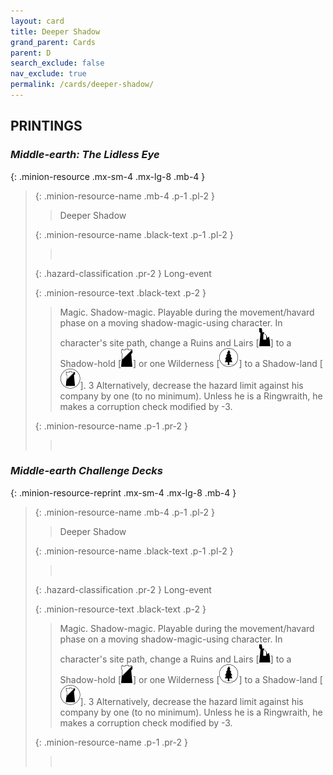 ```yaml
---
layout: card
title: Deeper Shadow
grand_parent: Cards
parent: D
search_exclude: false
nav_exclude: true
permalink: /cards/deeper-shadow/
---
```


## PRINTINGS


### _Middle-earth: The Lidless Eye_

{: .minion-resource .mx-sm-4 .mx-lg-8 .mb-4 }
> {: .minion-resource-name .mb-4 .p-1 .pl-2 }
> > <div class="hazard-mp"></div>
> > <div class="card-name">Deeper Shadow</div>
>
> {: .minion-resource-name .black-text .p-1 .pl-2 }
> > &nbsp;
>
> {: .hazard-classification .pr-2 }
> Long-event
>
> {: .minion-resource-text .black-text .p-2 }
> > Magic. Shadow-magic. Playable during the movement/havard phase on a moving shadow-magic-using character. In character's site path, change a Ruins and Lairs \[![](/assets/images/ruinlair.svg)] to a Shadow-hold \[![](/assets/images/shadow-hold.svg)] or one Wilderness \[![](/assets/images/wilderness.svg)] to a Shadow-land \[![](/assets/images/shadow-land.svg)]. 3 Alternatively, decrease the hazard limit against his company by one (to no minimum). Unless he is a Ringwraith, he makes a corruption check modified by -3. 
> 
> {: .minion-resource-name .p-1 .pr-2 }
> > <div class="card-shield"></div>
> > <div class="card-corruption-white">&nbsp;</div>

### _Middle-earth Challenge Decks_

{: .minion-resource-reprint .mx-sm-4 .mx-lg-8 .mb-4 }
> {: .minion-resource-name .mb-4 .p-1 .pl-2 }
> > <div class="hazard-mp"></div>
> > <div class="card-name">Deeper Shadow</div>
>
> {: .minion-resource-name .black-text .p-1 .pl-2 }
> > &nbsp;
>
> {: .hazard-classification .pr-2 }
> Long-event
>
> {: .minion-resource-text .black-text .p-2 }
> > Magic. Shadow-magic. Playable during the movement/havard phase on a moving shadow-magic-using character. In character's site path, change a Ruins and Lairs \[![](/assets/images/ruinlair.svg)] to a Shadow-hold \[![](/assets/images/shadow-hold.svg)] or one Wilderness \[![](/assets/images/wilderness.svg)] to a Shadow-land \[![](/assets/images/shadow-land.svg)]. 3 Alternatively, decrease the hazard limit against his company by one (to no minimum). Unless he is a Ringwraith, he makes a corruption check modified by -3. 
> 
> {: .minion-resource-name .p-1 .pr-2 }
> > <div class="card-shield"></div>
> > <div class="card-corruption-white">&nbsp;</div>
